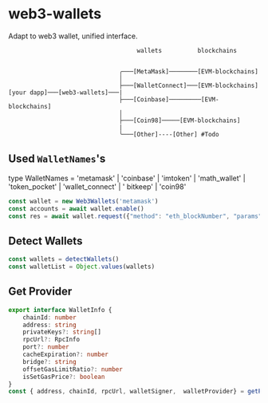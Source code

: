 # web3-wallets
Adapt to web3 wallet, unified interface.
```
                                    wallets          blockchains


                               ╭───[MetaMask]────────[EVM-blockchains]
                               │
                               ├───[WalletConnect]───[EVM-blockchains]
[your dapp]───[web3-wallets]───|
                               ├───[Coinbase]─────────[EVM-blockchains]
                               │
                               ├───[Coin98]─────[EVM-blockchains]
                               |
                               ╰───[Other]----[Other] #Todo

```

## Used `WalletNames`'s

type WalletNames = 'metamask' | 'coinbase' | 'imtoken' | 'math_wallet' | 'token_pocket' | 'wallet_connect' | '
bitkeep' | 'coin98'

```ts
const wallet = new Web3Wallets('metamask')
const accounts = await wallet.enable()
const res = await wallet.request({"method": "eth_blockNumber", "params": []})
```

## Detect Wallets

```ts
const wallets = detectWallets()
const walletList = Object.values(wallets)
```

## Get Provider

```ts
export interface WalletInfo {
    chainId: number
    address: string
    privateKeys?: string[]
    rpcUrl?: RpcInfo
    port?: number
    cacheExpiration?: number
    bridge?: string
    offsetGasLimitRatio?: number
    isSetGasPrice?: boolean
} 
const { address, chainId, rpcUrl, walletSigner,  walletProvider} = getProvider(walletInfo)

```
